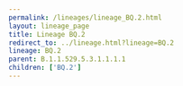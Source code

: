 ```yaml
---
permalink: /lineages/lineage_BQ.2.html
layout: lineage_page
title: Lineage BQ.2
redirect_to: ../lineage.html?lineage=BQ.2
lineage: BQ.2
parent: B.1.1.529.5.3.1.1.1.1
children: ['BQ.2']
---
```

